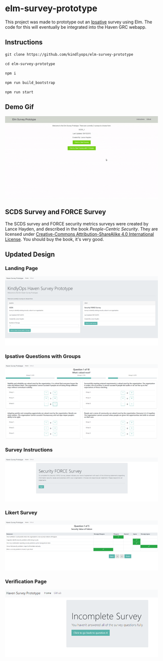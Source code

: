 # elm-survey-prototype

This project was made to prototype out an [Ipsative](https://en.wikipedia.org/wiki/Ipsative) survey using Elm. The code for this will eventually be integrated into the Haven GRC webapp.

## Instructions

`git clone https://github.com/kindlyops/elm-survey-prototype`

`cd elm-survey-prototype`

`npm i`

`npm run build_bootstrap`

`npm run start`

## Demo Gif

![Demo Gif](https://github.com/kindlyops/elm-survey-prototype/raw/master/demo.gif)

## SCDS Survey and FORCE Survey

The SCDS survey and FORCE security metrics surveys were created by Lance Hayden,
and described in the book _People-Centric Security_. They are licensed under
[Creative-Commons Attribution-ShareAlike 4.0 International License](https://creativecommons.org/licenses/by-sa/4.0/).
You should buy the book, it's very good.




## Updated Design

### Landing Page

![Landing Page](https://github.com/kindlyops/elm-survey-prototype/raw/master/doc/1.png)

### Ipsative Questions with Groups

![Ipsative Questions with Groups](https://github.com/kindlyops/elm-survey-prototype/raw/master/doc/2.png)

### Survey Instructions

![Survey Instructions](https://github.com/kindlyops/elm-survey-prototype/raw/master/doc/3.png)

### Likert Survey

![Likert Survey](https://github.com/kindlyops/elm-survey-prototype/raw/master/doc/4.png)

### Verification Page

![Verification Page](https://github.com/kindlyops/elm-survey-prototype/raw/master/doc/5.png)
